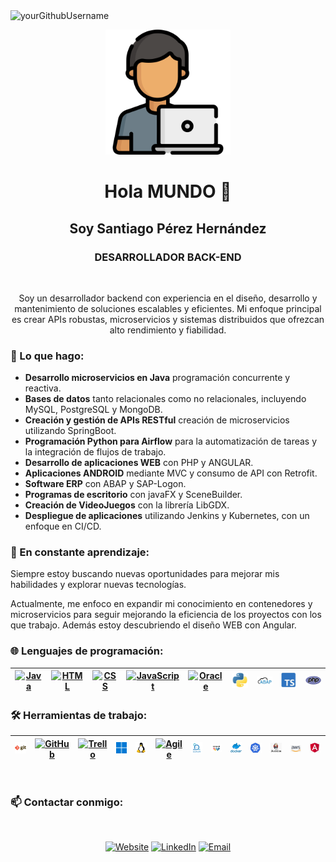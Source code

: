 <img src="https://komarev.com/ghpvc/?username=SPHYdebbuger" alt="yourGithubUsername" />
<p align="center">
 <img width="200px" src="https://github.com/SPHYdebugger/SPHYdebugger/blob/main/programador.png">
<h1 align="center"> Hola MUNDO 👋</h1>
<h2 align="center"> Soy Santiago Pérez Hernández</h2>
<h3 align="center">DESARROLLADOR BACK-END</h3>
</p>
<br>
<p align="center">
Soy un desarrollador backend con experiencia en el diseño, desarrollo y mantenimiento de soluciones escalables y eficientes. Mi enfoque principal es crear APIs robustas, microservicios y sistemas distribuidos que ofrezcan alto rendimiento y fiabilidad.
</p>

### 🚀 Lo que hago:
- **Desarrollo microservicios en Java** programación concurrente y reactiva.
- **Bases de datos** tanto relacionales como no relacionales, incluyendo MySQL, PostgreSQL y MongoDB.
- **Creación y gestión de APIs RESTful** creación de microservicios utilizando SpringBoot.
- **Programación Python para Airflow** para la automatización de tareas y la integración de flujos de trabajo.
- **Desarrollo de aplicaciones WEB** con PHP y ANGULAR.
- **Aplicaciones ANDROID** mediante MVC y consumo de API con Retrofit.
- **Software ERP** con ABAP y SAP-Logon.
- **Programas de escritorio** con javaFX y SceneBuilder.
- **Creación de VideoJuegos** con la librería LibGDX.
- **Despliegue de aplicaciones** utilizando Jenkins y Kubernetes, con un enfoque en CI/CD.

### 🌱 En constante aprendizaje:
Siempre estoy buscando nuevas oportunidades para mejorar mis habilidades y explorar nuevas tecnologías.

Actualmente, me enfoco en expandir mi conocimiento en contenedores y microservicios para seguir mejorando la eficiencia de los proyectos con los que trabajo. Además estoy descubriendo el diseño WEB con Angular.


### 🌐 Lenguajes de programación:

| [<img src="https://github.com/SPHYdebugger/SPHYdebugger/assets/125799476/5fbf199d-8840-450b-aa8a-d9f215eeb373" alt="Java" width="35">](https://www.java.com/) | [<img src="https://github.com/SPHYdebugger/SPHYdebugger/assets/125799476/7017834c-4c47-4dbb-b013-83323c209586" alt="HTML" width="35">](https://developer.mozilla.org/en-US/docs/Web/HTML)  | [<img src="https://github.com/SPHYdebugger/SPHYdebugger/assets/125799476/4844e6d8-4e0b-4c34-bf64-fb1ce75a4abf" alt="CSS" width="35">](https://developer.mozilla.org/en-US/docs/Web/CSS)  |  [<img src="https://github.com/SPHYdebugger/SPHYdebugger/assets/125799476/bab29708-14a1-468b-8ebf-06d307468d00" alt="JavaScript" width="35">](https://developer.mozilla.org/en-US/docs/Web/JavaScript) | [<img src="https://github.com/SPHYdebugger/SPHYdebugger/assets/125799476/b6206b2a-64fb-4e63-9ec9-68c622def54a" alt="Oracle" width="35">](https://www.oracle.com/) | <img src="https://github.com/SPHYdebugger/SPHYdebugger/blob/main/resources/python.jpg" alt="Python" width="35"> | <img src="https://github.com/SPHYdebugger/SPHYdebugger/blob/main/resources/abap.jpg" alt="Abap" width="35"> | <img src="https://github.com/SPHYdebugger/SPHYdebugger/blob/main/resources/ts.jpg" alt="typeScript" width="35"> | <img src="https://github.com/SPHYdebugger/SPHYdebugger/blob/main/resources/PHP-logo.svg.png" alt="PHP" width="35">
|---|---|---|---|---|---|---|---|---|


### 🛠️ Herramientas de trabajo: 


| [<img src="https://raw.githubusercontent.com/github/explore/80688e429a7d4ef2fca1e82350fe8e3517d3494d/topics/git/git.png" alt="Git" width="35">](https://git-scm.com/) |  [<img src="https://github.githubassets.com/images/modules/logos_page/GitHub-Mark.png" alt="GitHub" width="35">](https://github.com/) | [<img src="https://cdn-icons-png.flaticon.com/128/7131/7131117.png" alt="Trello" width="35">](https://trello.com/) | [<img src="https://raw.githubusercontent.com/github/explore/80688e429a7d4ef2fca1e82350fe8e3517d3494d/topics/windows/windows.png" alt="Windows" width="35">](https://www.microsoft.com/windows/) | [<img src="https://raw.githubusercontent.com/github/explore/80688e429a7d4ef2fca1e82350fe8e3517d3494d/topics/linux/linux.png" alt="Linux" width="35">](https://www.linux.org/)  |  [<img src="https://cdn-icons-png.flaticon.com/128/10435/10435128.png" alt="Agile" width="35">](https://www.agilealliance.org/) | [<img src="https://github.com/SPHYdebugger/SPHYdebugger/blob/main/SCRUM.png" alt="Scrum" width="35">](https://www.agilealliance.org/) | [<img src="https://github.com/SPHYdebugger/SPHYdebugger/blob/main/solid.png" alt="SOLID" width="35">]([https://es.wikipedia.org/wiki/SOLID) | [<img src="https://raw.githubusercontent.com/github/explore/master/topics/docker/docker.png" alt="Docker" width="35">](https://www.docker.com/) | [<img src="./resources/kuber.jpg" alt="Kubernetes" width="35">](https://www.docker.com/) | [<img src="./resources/jenkins.jpg" alt="Jenkins" width="35">](https://www.docker.com/) |[<img src="./resources/aws.jpg" alt="AWS" width="35">](https://www.docker.com/) | [<img src="./resources/angular.jpg" alt="Angular" width="35">](https://www.docker.com/)
|---|---|---|---|---|---|---|---|---|---|---|---|---|

<br>

### 📫 Contactar conmigo:
<br>
<p align="center">
<a href="https://sphydebugger.github.io/englishindex.html" target="blank"><img alt="Website" src="https://img.shields.io/badge/Website-SphyWEB-blue?style=flat&logo=google-chrome"></a>
<a href="https://www.linkedin.com/in/santiagoperezhernandez/" target="blank"><img alt="LinkedIn" src="https://img.shields.io/badge/LinkedIn-santiagoperezhernandez-blue?style=flat&logo=linkedin"></a>
<a href="mailto:yourEmail@gmail.com"><img alt="Email" src="https://img.shields.io/badge/Email-santiagoperez.developer@gmail.com-blue?style=flat&logo=gmail"></a>
</p>



